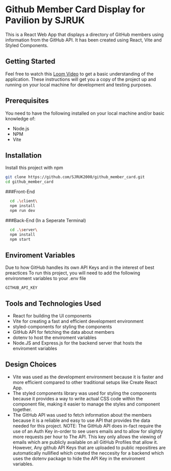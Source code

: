 
# Github Member Card Display for Pavilion by SJRUK

This is a React Web App that displays a directory of GitHub members using information from the GitHub API. It has been created using React, Vite and Styled Components.

## Getting Started
Feel free to watch this [Loom Video](https://www.loom.com/share/cfe6b0c0cc4348fa8749fb1c71d56c9d) to get a basic understanding of the application. 
These instructions will get you a copy of the project up and running on your local machine for development and testing purposes.

## Prerequisites

You need to have the following installed on your local machine and/or basic knowledge of:

- Node.js
- NPM
- Vite
## Installation

Install this project with npm
```bash
git clone https://github.com/SJRUK2000/github_member_card.git
cd github_member_card
```

###Front-End
```bash
  cd .\client\
  npm install
  npm run dev
```
###Back-End (In a Seperate Terminal)
```bash
  cd .\server\
  npm install
  npm start
```

## Enviroment Variables
Due to how GitHub handles its own API Keys and in the interest of best preactices
To run this project, you will need to add the following environment variables to your .env file

`GITHUB_API_KEY`

## Tools and Technologies Used

- React for building the UI components
- Vite for creating a fast and efficient development environment
- styled-components for styling the components
- GitHub API for fetching the data about members
- dotenv to host the enviroment variables
- Node.JS and Express.js for the backend server that hosts the enviroment variables
    
## Design Choices

- Vite was used as the development environment because it is faster and more efficient compared to other traditional setups like Create React App.
- The styled components library was used for styling the components because it provides a way to write actual CSS code within the component file, making it easier to manage the styles and component together.
- The GitHub API was used to fetch information about the members because it is a reliable and easy to use API that provides the data needed for this project. NOTE: The GitHub API does in-fact require the use of an Auth Key in-order to see users emails and to allow for slightly more requests per hour to The API. This key only allows the viewing of emails which are publicly available on all GitHub Profiles that allow it. However, Any github API Keys that are uploaded to public repositires are automatically nullified which created the neccesity for a backend which uses the dotenv package to hide the API Key in the enviroment variables.   
